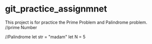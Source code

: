 # git_practice_assignmnet

This project is for practice the Prime Problem and Palindrome problem.
//prime Number



//Palindrome
let str = "madam"
let N = 5
